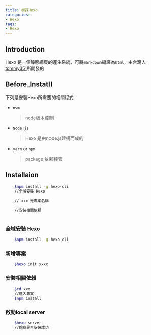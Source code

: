 ```yaml
---
title: 初探Hexo
categories:
- Hexo
tags:
- Hexo 
---
```

## Introduction
Hexo 是一個靜態網頁的產生系統，可將`markdown`編譯為`html`，由台灣人[tommy351](https://github.com/tommy351)所開發的
## Before_Instatll
下列是安裝Hexo所需要的相關程式

- `nvm`
	> node版本控制

- `Node.js`
	> Hexo 是由node.js建構而成的

- `yarn` or `npm`
	> package 依賴控管

## Installaion
```sh
	$npm install -g hexo-cli
	//全域安裝 Hexo
	
	// xxx 是專案名稱
	
	//安裝相關依賴
	
```
### 全域安裝 Hexo
```sh
	$npm install -g hexo-cli
```
### 新增專案
```sh
	$hexo init xxxx
```
### 安裝相關依賴
```sh
	$cd xxx
	//進入專案
	$npm install
```
### 啟動local  server
```sh
	$hexo server
	//觀察是否安裝成功
```